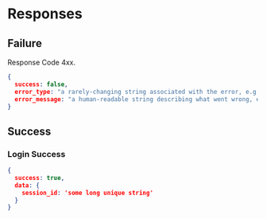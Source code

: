 # Responses

## Failure

Response Code 4xx.

```json
{
  success: false,
  error_type: "a rarely-changing string associated with the error, e.g. NOT_LOGGED_IN",
  error_message: "a human-readable string describing what went wrong, e.g. You must be logged in to do that."
}
```

## Success

### Login Success

```json
{
  success: true,
  data: {
    session_id: 'some long unique string'
  }
}
```

